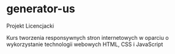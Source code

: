 # generator-us
Projekt Licencjacki

Kurs tworzenia responsywnych stron internetowych  w oparciu o wykorzystanie technologii webowych  HTML, CSS i JavaScript
